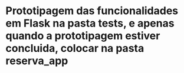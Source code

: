 # Prototipagem das funcionalidades em Flask na pasta tests, e apenas quando a prototipagem estiver concluida, colocar na pasta reserva_app

